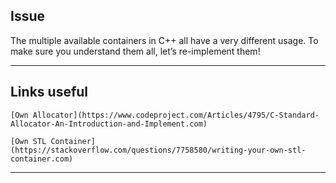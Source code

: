 **Issue**
---

The multiple available containers in C++ all have a very different usage.
To make sure you understand them all, let’s re-implement them!

---
**Links useful** 
---

```
[Own Allocator](https://www.codeproject.com/Articles/4795/C-Standard-Allocator-An-Introduction-and-Implement.com)

[Own STL Container](https://stackoverflow.com/questions/7758580/writing-your-own-stl-container.com)

```
---
